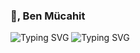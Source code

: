 ### 👋, Ben Mücahit

<!-- %7C -> alttaki yaziya | eklememize yariyor -->
![Typing SVG](https://readme-typing-svg.herokuapp.com?color=%CC00FF&lines=Whoami;)
![Typing SVG](https://readme-typing-svg.herokuapp.com?color=%CC00FF&lines=istanboolean%7C;)
<!--   

#### Siber Güvenlik | Yazılım

##[![LinkedIn Badge](https://img.shields.io/badge/-LinkedIn-blue?style=flat-square&logo=Linkedin&logoColor=white&link=https://www.linkedin.com/in/mchtzel/)](https://www.linkedin.com/in/mchtzel/)
##[![Medium Badge](https://img.shields.io/badge/-Medium-black?style=flat-square&logo=Medium&logoColor=white&link=https://medium.com/@mchtzel)](https://medium.com/@mchtzel)
